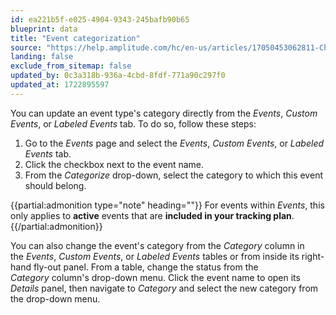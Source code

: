 ```yaml
---
id: ea221b5f-e025-4904-9343-245bafb90b65
blueprint: data
title: "Event categorization"
source: "https://help.amplitude.com/hc/en-us/articles/17050453062811-Change-an-event-s-category"
landing: false
exclude_from_sitemap: false
updated_by: 0c3a318b-936a-4cbd-8fdf-771a90c297f0
updated_at: 1722895597
---
```


You can update an event type's category directly from the _Events_, _Custom Events_, or _Labeled Events_ tab. To do so, follow these steps:

1. Go to the _Events_ page and select the _Events_, _Custom Events_, or _Labeled Events_ tab.
1. Click the checkbox next to the event name.
1. From the _Categorize_ drop-down, select the category to which this event should belong.

{{partial:admonition type="note" heading=""}}
For events within _Events_, this only applies to **active** events that are **included in your tracking plan**.
{{/partial:admonition}}

You can also change the event's category from the *Category* column in the *Events*, _Custom Events_, or *Labeled Events* tables or from inside its right-hand fly-out panel. From a table, change the status from the *Category* column's drop-down menu. Click the event name to open its _Details_ panel, then navigate to _Category_ and select the new category from the drop-down menu.
